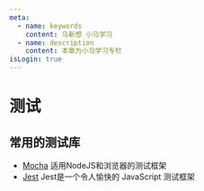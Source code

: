 ```yaml
---
meta:
  - name: keywords
    content: 马新想 小马学习 
  - name: description
    content: 本章为小马学习专栏
isLogin: true
---
```



# 测试


## 常用的测试库

- [Mocha](https://github.com/mochajs/mocha) 适用NodeJS和浏览器的测试框架
- [Jest](https://www.jestjs.cn/) Jest是一个令人愉快的 JavaScript 测试框架
